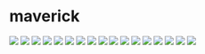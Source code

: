 # maverick

<img src=https://raw.githubusercontent.com/azzamsa/ubuntu-wallpapers/main/curated/maverick/Aeg_by_Tauno_Erik.jpg>

<img src=https://raw.githubusercontent.com/azzamsa/ubuntu-wallpapers/main/curated/maverick/Blue_box_number_2_by_orb9220.jpg>

<img src=https://raw.githubusercontent.com/azzamsa/ubuntu-wallpapers/main/curated/maverick/Blue_by_ElSlunko.jpg>

<img src=https://raw.githubusercontent.com/azzamsa/ubuntu-wallpapers/main/curated/maverick/Bubbles_by_JanneM.jpg>

<img src=https://raw.githubusercontent.com/azzamsa/ubuntu-wallpapers/main/curated/maverick/Crocosmia_by_sirpecangum.jpg>

<img src=https://raw.githubusercontent.com/azzamsa/ubuntu-wallpapers/main/curated/maverick/Feather_by_quinn.anya.jpg>

<img src=https://raw.githubusercontent.com/azzamsa/ubuntu-wallpapers/main/curated/maverick/Fern_by_aalex04.jpg>

<img src=https://raw.githubusercontent.com/azzamsa/ubuntu-wallpapers/main/curated/maverick/Life_by_Paco_Espinoza.jpg>

<img src=https://raw.githubusercontent.com/azzamsa/ubuntu-wallpapers/main/curated/maverick/Liquid_glass_by_matthileo.jpg>

<img src=https://raw.githubusercontent.com/azzamsa/ubuntu-wallpapers/main/curated/maverick/Mirada_Perduda_by_Marxicoli.jpg>

<img src=https://raw.githubusercontent.com/azzamsa/ubuntu-wallpapers/main/curated/maverick/Morning_II_by_Tadas_N.jpg>

<img src=https://raw.githubusercontent.com/azzamsa/ubuntu-wallpapers/main/curated/maverick/Primer_Amanecer_2010_by_letoloke.jpg>

<img src=https://raw.githubusercontent.com/azzamsa/ubuntu-wallpapers/main/curated/maverick/Ropey_Photo_by_Bob_Farrell.jpg>

<img src=https://raw.githubusercontent.com/azzamsa/ubuntu-wallpapers/main/curated/maverick/Serenity_Enchanted_by_sirpecangum.jpg>

<img src=https://raw.githubusercontent.com/azzamsa/ubuntu-wallpapers/main/curated/maverick/Smile_by_quinn.anya.jpg>

<img src=https://raw.githubusercontent.com/azzamsa/ubuntu-wallpapers/main/curated/maverick/Spiral_by_firas.jpg>

<img src=https://raw.githubusercontent.com/azzamsa/ubuntu-wallpapers/main/curated/maverick/Waterchain_by_Poje_Mario.jpg>

